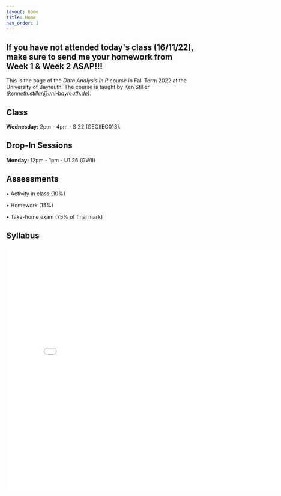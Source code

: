 ```yaml
---
layout: home
title: Home
nav_order: 1
---
```



## If you have not attended today's class (16/11/22), make sure to send me your homework from Week 1 & Week 2 ASAP!!!


This is the page of the *Data Analysis in R* course in Fall Term 2022 at the University of Bayreuth. The course is taught by Ken Stiller *(kenneth.stiller@uni-bayreuth.de)*. 

## Class

**Wednesday:** 2pm - 4pm - S 22 (GEOIIEG013). 

## Drop-In Sessions


**Monday:** 12pm - 1pm - U1.26 (GWII) 


## Assessments

• Activity in class (10%)

• Homework (15%)

• Take-home exam (75% of final mark)


## Syllabus


<embed src="Syllabus_Data_Analysis_in_R_Bayreuth_22.pdf" width="800" height="650" 
 type="application/pdf">
